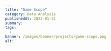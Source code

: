 ```yaml
---
title: "Game Scope"
category: Data Analysis
publishedAt: 2023-01-31
summary: 
tags: 
  - 
banner: /images/banner/projects/game-scope.png
alt: 
---
```


